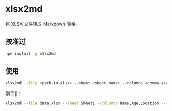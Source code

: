 # xlsx2md

将 XLSX 文件转成 Markdown 表格。

## 按准过

```bash
npm install -g xlsx2md
```
## 使用
```bash
xlsx2md --file <path-to-xlsx> --sheet <sheet-name> --columns <comma-separated-columns> [--output <output-file>]
```
例子🌰：
```bash
xlsx2md --file data.xlsx --sheet Sheet1 --columns Name,Age,Location --output table.md
```